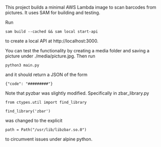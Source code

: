 This project builds a minimal AWS Lambda image to scan barcodes from pictures.
It uses SAM for building and testing.

Run 
```
sam build --cached && sam local start-api
```
to create a local API at http://localhost:3000.

You can test the functionality by creating a media folder and saving a picture under ./media/picture.jpg.
Then run
```
python3 main.py
```
and it should return a JSON of the form
```
{"code": "#########"}
```

Note that pyzbar was slightly modified. Specifically in zbar_library.py
```
from ctypes.util import find_library

find_library('zbar')
```
was changed to the explicit
```
path = Path("/usr/lib/libzbar.so.0") 
```
to circumvent issues under alpine python.
